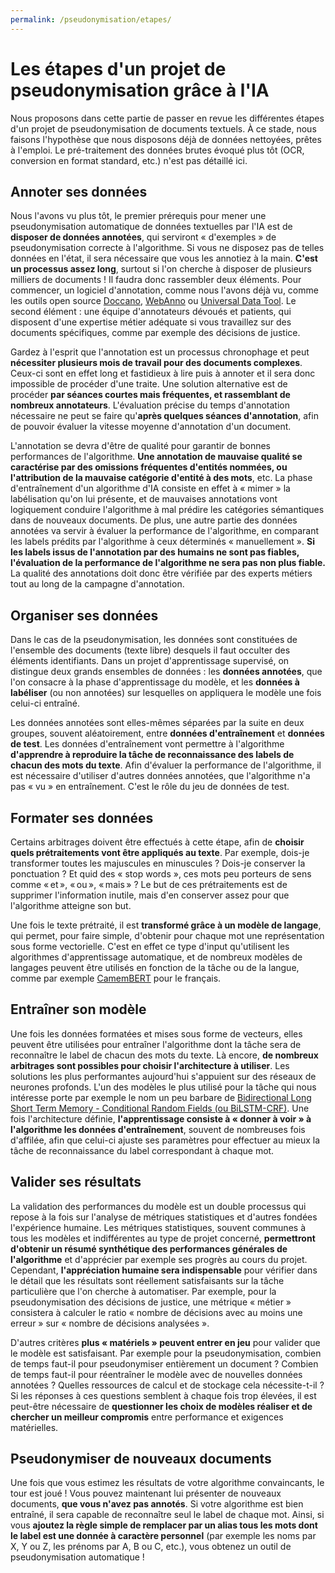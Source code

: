 ```yaml
---
permalink: /pseudonymisation/etapes/
---
```


# Les étapes d'un projet de pseudonymisation grâce à l'IA

Nous proposons dans cette partie de passer en revue les différentes étapes d'un projet de pseudonymisation de documents textuels. À ce stade, nous faisons l'hypothèse que nous disposons déjà de données nettoyées, prêtes à l'emploi. Le pré-traitement des données brutes évoqué plus tôt (OCR, conversion en format standard, etc.) n'est pas détaillé ici.

## Annoter ses données

Nous l'avons vu plus tôt, le premier prérequis pour mener une pseudonymisation automatique de données textuelles par l'IA est de **disposer de données annotées**, qui serviront « d'exemples » de pseudonymisation correcte à l'algorithme. Si vous ne disposez pas de telles données en l'état, il sera nécessaire que vous les annotiez à la main. **C'est un processus assez long**, surtout si l'on cherche à disposer de plusieurs milliers de documents ! Il faudra donc rassembler deux éléments. Pour commencer, un logiciel d'annotation, comme nous l'avons déjà vu, comme les outils open source [Doccano](http://doccano.herokuapp.com/), [WebAnno](https://webanno.github.io/webanno/) ou [Universal Data Tool](https://universaldatatool.com/). Le second élément : une équipe d'annotateurs dévoués et patients, qui disposent d'une expertise métier adéquate si vous travaillez sur des documents spécifiques, comme par exemple des décisions de justice.

Gardez à l'esprit que l'annotation est un processus chronophage et peut **nécessiter plusieurs mois de travail pour des documents complexes**. Ceux-ci sont en effet long et fastidieux à lire puis à annoter et il sera donc impossible de procéder d'une traite. Une solution alternative est de procéder **par séances courtes mais fréquentes, et rassemblant de nombreux annotateurs**. L'évaluation précise du temps d'annotation nécessaire ne peut se faire qu'**après quelques séances d'annotation**, afin de pouvoir évaluer la vitesse moyenne d'annotation d'un document.

L'annotation se devra d'être de qualité pour garantir de bonnes performances de l'algorithme. **Une annotation de mauvaise qualité se caractérise par des omissions fréquentes d'entités nommées, ou l'attribution de la mauvaise catégorie d'entité à des mots**, etc. La phase d'entraînement d'un algorithme d'IA consiste en effet à « mimer » la labélisation qu'on lui présente, et de mauvaises annotations vont logiquement conduire l'algorithme à mal prédire les catégories sémantiques dans de nouveaux documents. De plus, une autre partie des données annotées va servir à évaluer la performance de l'algorithme, en comparant les labels prédits par l'algorithme à ceux déterminés « manuellement ». **Si les labels issus de l'annotation par des humains ne sont pas fiables, l'évaluation de la performance de l'algorithme ne sera pas non plus fiable.** La qualité des annotations doit donc être vérifiée par des experts métiers tout au long de la campagne d'annotation.

## Organiser ses données

Dans le cas de la pseudonymisation, les données sont constituées de l'ensemble des documents (texte libre) desquels il faut occulter des éléments identifiants. Dans un projet d'apprentissage supervisé, on distingue deux grands ensembles de données : les **données annotées**, que l'on consacre à la phase d'apprentissage du modèle, et les **données à labéliser** (ou non annotées) sur lesquelles on appliquera le modèle une fois celui-ci entraîné.

Les données annotées sont elles-mêmes séparées par la suite en deux groupes, souvent aléatoirement, entre **données d'entraînement** et **données de test**. Les données d'entraînement vont permettre à l'algorithme **d'apprendre à reproduire la tâche de reconnaissance des labels de chacun des mots du texte**. Afin d'évaluer la performance de l'algorithme, il est nécessaire d'utiliser d'autres données annotées, que l'algorithme n'a pas « vu » en entraînement. C'est le rôle du jeu de données de test. 

## Formater ses données

Certains arbitrages doivent être effectués à cette étape, afin de **choisir quels prétraitements vont être appliqués au texte**. Par exemple, dois-je transformer toutes les majuscules en minuscules ? Dois-je conserver la ponctuation ? Et quid des « stop words », ces mots peu porteurs de sens comme « et », « ou », « mais » ? Le but de ces prétraitements est de supprimer l'information inutile, mais d'en conserver assez pour que l'algorithme atteigne son but.

Une fois le texte prétraité, il est **transformé grâce à un modèle de langage**, qui permet, pour faire simple, d'obtenir pour chaque mot une représentation sous forme vectorielle. C'est en effet ce type d'input qu'utilisent les algorithmes d'apprentissage automatique, et de nombreux modèles de langages peuvent être utilisés en fonction de la tâche ou de la langue, comme par exemple [CamemBERT](https://camembert-model.fr/) pour le français.

## Entraîner son modèle

Une fois les données formatées et mises sous forme de vecteurs, elles peuvent être utilisées pour entraîner l'algorithme dont la tâche sera de reconnaître le label de chacun des mots du texte. Là encore, **de nombreux arbitrages sont possibles pour choisir l'architecture à utiliser**. Les solutions les plus performantes aujourd'hui s'appuient sur des réseaux de neurones profonds. L'un des modèles le plus utilisé pour la tâche qui nous intéresse porte par exemple le nom un peu barbare de [Bidirectional Long Short Term Memory - Conditional Random Fields (ou BiLSTM-CRF)](https://colah.github.io/posts/2015-08-Understanding-LSTMs/). Une fois l'architecture définie, **l'apprentissage consiste à « donner à voir » à l'algorithme les données d'entraînement**, souvent de nombreuses fois d'affilée, afin que celui-ci ajuste ses paramètres pour effectuer au mieux la tâche de reconnaissance du label correspondant à chaque mot.

## Valider ses résultats

La validation des performances du modèle est un double processus qui repose à la fois sur l'analyse de métriques statistiques et d'autres fondées l'expérience humaine. Les métriques statistiques, souvent communes à tous les modèles et indifférentes au type de projet concerné, **permettront d'obtenir un résumé synthétique des performances générales de l'algorithme** et d'apprécier par exemple ses progrès au cours du projet. Cependant, **l'appréciation humaine sera indispensable** pour vérifier dans le détail que les résultats sont réellement satisfaisants sur la tâche particulière que l'on cherche à automatiser. Par exemple, pour la pseudonymisation des décisions de justice, une métrique « métier » consistera à calculer le ratio « nombre de décisions avec au moins une erreur » sur « nombre de décisions analysées ».

D'autres critères **plus « matériels » peuvent entrer en jeu** pour valider que le modèle est satisfaisant. Par exemple pour la pseudonymisation, combien de temps faut-il pour pseudonymiser entièrement un document ? Combien de temps faut-il pour réentraîner le modèle avec de nouvelles données annotées ? Quelles ressources de calcul et de stockage cela nécessite-t-il ? Si les réponses à ces questions semblent à chaque fois trop élevées, il est peut-être nécessaire de **questionner les choix de modèles réaliser et de chercher un meilleur compromis** entre performance et exigences matérielles.

## Pseudonymiser de nouveaux documents

Une fois que vous estimez les résultats de votre algorithme convaincants, le tour est joué ! Vous pouvez maintenant lui présenter de nouveaux documents, **que vous n'avez pas annotés**. Si votre algorithme est bien entraîné, il sera capable de reconnaître seul le label de chaque mot. Ainsi, si vous **ajoutez la règle simple de remplacer par un alias tous les mots dont le label est une donnée à caractère personnel** (par exemple les noms par X, Y ou Z, les prénoms par A, B ou C, etc.), vous obtenez un outil de pseudonymisation automatique !
